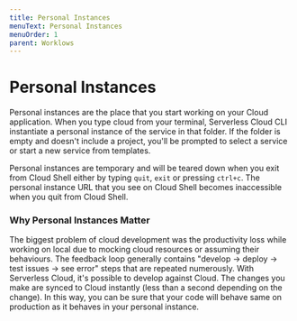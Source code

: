 ```yaml
---
title: Personal Instances
menuText: Personal Instances
menuOrder: 1
parent: Worklows
---
```


# Personal Instances 

Personal instances are the place that you start working on your Cloud application. When you type cloud from your terminal, Serverless Cloud CLI instantiate a personal instance of the service in that folder. If the folder is empty and doesn't include a project, you'll be prompted to select a service or start a new service from templates. 

Personal instances are temporary and will be teared down when you exit from Cloud Shell either by typing `quit`, `exit` or pressing `ctrl+c`. The personal instance URL that you see on Cloud Shell becomes inaccessible when you quit from Cloud Shell. 


### Why Personal Instances Matter 

The biggest problem of cloud development was the productivity loss while working on local due to mocking cloud resources or assuming their behaviours. The feedback loop generally contains "develop -> deploy -> test issues -> see error" steps that are repeated numerously. With Serverless Cloud, it's possible to develop against Cloud. The changes you make are synced to Cloud instantly (less than a second depending on the change). In this way, you can be sure that your code will behave same on production as it behaves in your personal instance. 
